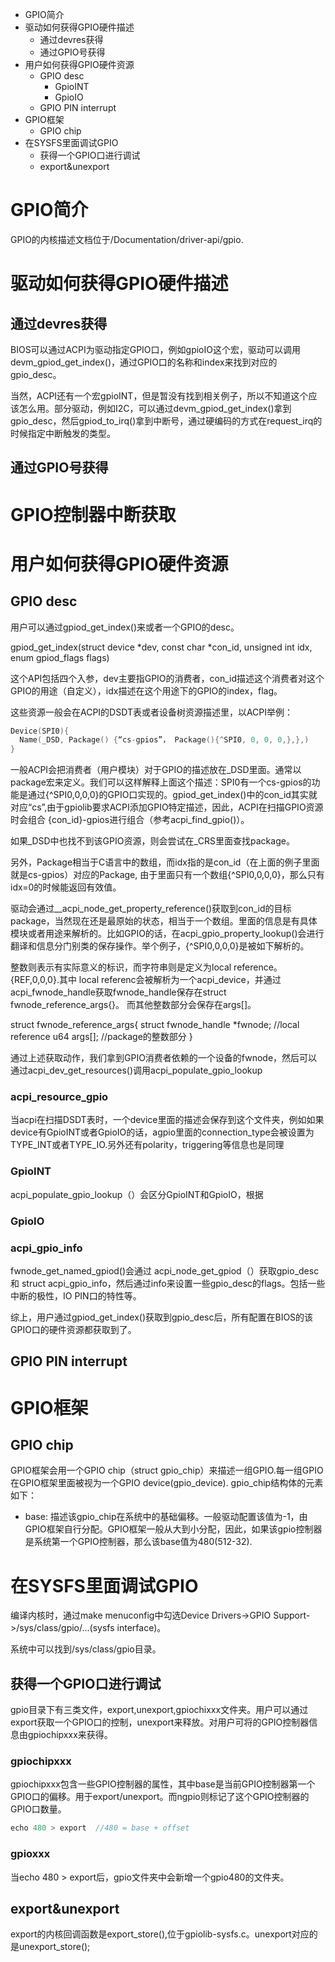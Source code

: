 + GPIO简介
+ 驱动如何获得GPIO硬件描述
   + 通过devres获得
   + 通过GPIO号获得
+ 用户如何获得GPIO硬件资源
   + GPIO desc
      + GpioINT
      + GpioIO
   + GPIO PIN interrupt
+ GPIO框架
   + GPIO chip
+ 在SYSFS里面调试GPIO
   + 获得一个GPIO口进行调试
   + export&unexport


# GPIO简介
GPIO的内核描述文档位于/Documentation/driver-api/gpio.

# 驱动如何获得GPIO硬件描述
## 通过devres获得
BIOS可以通过ACPI为驱动指定GPIO口，例如gpioIO这个宏，驱动可以调用devm_gpiod_get_index()，通过GPIO口的名称和index来找到对应的gpio_desc。

当然，ACPI还有一个宏gpioINT，但是暂没有找到相关例子，所以不知道这个应该怎么用。部分驱动，例如I2C，可以通过devm_gpiod_get_index()拿到gpio_desc，然后gpiod_to_irq()拿到中断号，通过硬编码的方式在request_irq的时候指定中断触发的类型。

## 通过GPIO号获得

# GPIO控制器中断获取

# 用户如何获得GPIO硬件资源

## GPIO desc
用户可以通过gpiod_get_index()来或者一个GPIO的desc。

gpiod_get_index(struct device *dev, const char *con_id, unsigned int idx, enum gpiod_flags flags)

这个API包括四个入参，dev主要指GPIO的消费者，con_id描述这个消费者对这个GPIO的用途（自定义），idx描述在这个用途下的GPIO的index，flag。

这些资源一般会在ACPI的DSDT表或者设备树资源描述里，以ACPI举例：
``` C
Device(SPI0){
  Name(_DSD, Package() {“cs-gpios”， Package(){^SPI0, 0, 0, 0,},},)
}
```

一般ACPI会把消费者（用户模块）对于GPIO的描述放在_DSD里面。通常以package宏来定义。我们可以这样解释上面这个描述：SPI0有一个cs-gpios的功能是通过{^SPI0,0,0,0}的GPIO口实现的。gpiod_get_index()中的con_id其实就对应“cs”,由于gpiolib要求ACPI添加GPIO特定描述，因此，ACPI在扫描GPIO资源时会组合 {con_id}-gpios进行组合（参考acpi_find_gpio()）。

如果_DSD中也找不到该GPIO资源，则会尝试在_CRS里面查找package。

另外，Package相当于C语言中的数组，而idx指的是con_id（在上面的例子里面就是cs-gpios）对应的Package, 由于里面只有一个数组{^SPI0,0,0,0}，那么只有idx=0的时候能返回有效值。

驱动会通过__acpi_node_get_property_reference()获取到con_id的目标package，当然现在还是最原始的状态，相当于一个数组。里面的信息是有具体模块或者用途来解析的。比如GPIO的话，在acpi_gpio_property_lookup()会进行翻译和信息分门别类的保存操作。举个例子，{^SPI0,0,0,0}是被如下解析的。

整数则表示有实际意义的标识，而字符串则是定义为local reference。  {REF,0,0,0}.其中 local referenc会被解析为一个acpi_device，并通过acpi_fwnode_handle获取fwnode_handle保存在struct fwnode_reference_args{}。 而其他整数部分会保存在args[]。

struct fwnode_reference_args{
  struct fwnode_handle *fwnode;  //local reference
  u64 args[];  //package的整数部分
}

通过上述获取动作，我们拿到GPIO消费者依赖的一个设备的fwnode，然后可以通过acpi_dev_get_resources()调用acpi_populate_gpio_lookup

### acpi_resource_gpio
当acpi在扫描DSDT表时，一个device里面的描述会保存到这个文件夹，例如如果device有GpioINT或者GpioIO的话，agpio里面的connection_type会被设置为TYPE_INT或者TYPE_IO.另外还有polarity，triggering等信息也是同理

### GpioINT
acpi_populate_gpio_lookup（）会区分GpioINT和GpioIO，根据

### GpioIO

### acpi_gpio_info

fwnode_get_named_gpiod()会通过 acpi_node_get_gpiod（）获取gpio_desc和 struct acpi_gpio_info，然后通过info来设置一些gpio_desc的flags。包括一些中断的极性，IO PIN口的特性等。

综上，用户通过gpiod_get_index()获取到gpio_desc后，所有配置在BIOS的该GPIO口的硬件资源都获取到了。


## GPIO PIN interrupt

# GPIO框架

## GPIO chip
GPIO框架会用一个GPIO chip（struct gpio_chip）来描述一组GPIO.每一组GPIO在GPIO框架里面被视为一个GPIO device(gpio_device).
gpio_chip结构体的元素如下：
+ base: 描述该gpio_chip在系统中的基础偏移。一般驱动配置该值为-1，由GPIO框架自行分配。GPIO框架一般从大到小分配，因此，如果该gpio控制器是系统第一个GPIO控制器，那么该base值为480(512-32).


# 在SYSFS里面调试GPIO
编译内核时，通过make menuconfig中勾选Device Drivers->GPIO Support->/sys/class/gpio/...(sysfs interface)。

系统中可以找到/sys/class/gpio目录。

## 获得一个GPIO口进行调试
gpio目录下有三类文件，export,unexport,gpiochixxx文件夹。用户可以通过export获取一个GPIO口的控制，unexport来释放。对用户可将的GPIO控制器信息由gpiochipxxx来获得。

### gpiochipxxx
gpiochipxxx包含一些GPIO控制器的属性，其中base是当前GPIO控制器第一个GPIO口的偏移。用于export/unexport。而ngpio则标记了这个GPIO控制器的GPIO口数量。

``` C
echo 480 > export  //480 = base + offset
```

### gpioxxx
当echo 480 > export后，gpio文件夹中会新增一个gpio480的文件夹。

## export&unexport
export的内核回调函数是export_store(),位于gpiolib-sysfs.c。unexport对应的是unexport_store();
